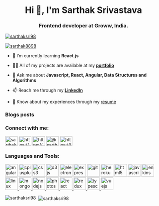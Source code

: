 <h1 align="center">Hi 👋, I'm Sarthak Srivastava</h1>
<h3 align="center">Frontend developer at Groww, India.</h3>

<p align="left"> <a href="https://github.com/ryo-ma/github-profile-trophy"><img src="https://github-profile-trophy.vercel.app/?username=sarthaksri98" alt="sarthaksri98" /></a> </p>

<p align="left"> <a href="https://twitter.com/sarthak8898" target="blank"><img src="https://img.shields.io/twitter/follow/sarthak8898?logo=twitter&style=for-the-badge" alt="sarthak8898" /></a> </p>

- 🌱 I’m currently learning **React.js**

- 👨‍💻 All of my projects are available at my [**portfolio**](https://sarthaksri98.github.io/The-Portfolio)

- 💬 Ask me about **Javascript, React, Angular, Data Structures and Algorithms**

- 📫 Reach me through my [**LinkedIn**](https://www.linkedin.com/in/sarthaksri98/)

- 📄 Know about my experiences through my [resume](https://drive.google.com/file/d/1YqKWNCiqXZ4RQkxxIZK9eF3NMcmgGBwB/view)

### Blogs posts
<!-- BLOG-POST-LIST:START -->
<!-- BLOG-POST-LIST:END -->

<h3 align="left">Connect with me:</h3>
<p align="left">
<a href="https://twitter.com/sarthak8898" target="blank"><img align="center" src="https://cdn.jsdelivr.net/npm/simple-icons@3.0.1/icons/twitter.svg" alt="sarthak8898" height="30" width="40" /></a>
<a href="https://linkedin.com/in/https://www.linkedin.com/in/sarthaksri98/" target="blank"><img align="center" src="https://cdn.jsdelivr.net/npm/simple-icons@3.0.1/icons/linkedin.svg" alt="https://www.linkedin.com/in/sarthaksri98/" height="30" width="40" /></a>
<a href="https://fb.com/https://www.facebook.com/sarthak.srivastav.77/" target="blank"><img align="center" src="https://cdn.jsdelivr.net/npm/simple-icons@3.0.1/icons/facebook.svg" alt="https://www.facebook.com/sarthak.srivastav.77/" height="30" width="40" /></a>
<a href="https://medium.com/@sarthaksrivastav" target="blank"><img align="center" src="https://cdn.jsdelivr.net/npm/simple-icons@3.0.1/icons/medium.svg" alt="@sarthaksrivastav" height="30" width="40" /></a>
<a href="https://www.leetcode.com/https://leetcode.com/sarthak98/" target="blank"><img align="center" src="https://cdn.jsdelivr.net/npm/simple-icons@3.0.1/icons/leetcode.svg" alt="https://leetcode.com/sarthak98/" height="30" width="40" /></a>
</p>

<h3 align="left">Languages and Tools:</h3>
<p align="left"> <a href="https://angular.io" target="_blank"> <img src="https://devicons.github.io/devicon/devicon.git/icons/angularjs/angularjs-original.svg" alt="angularjs" width="40" height="40"/> </a> <a href="https://www.w3schools.com/cpp/" target="_blank"> <img src="https://devicons.github.io/devicon/devicon.git/icons/cplusplus/cplusplus-original.svg" alt="cplusplus" width="40" height="40"/> </a> <a href="https://www.w3schools.com/css/" target="_blank"> <img src="https://devicons.github.io/devicon/devicon.git/icons/css3/css3-original-wordmark.svg" alt="css3" width="40" height="40"/> </a> <a href="https://d3js.org/" target="_blank"> <img src="https://devicons.github.io/devicon/devicon.git/icons/d3js/d3js-original.svg" alt="d3js" width="40" height="40"/> </a> <a href="https://www.electronjs.org" target="_blank"> <img src="https://devicons.github.io/devicon/devicon.git/icons/electron/electron-original.svg" alt="electron" width="40" height="40"/> </a> <a href="https://expressjs.com" target="_blank"> <img src="https://devicons.github.io/devicon/devicon.git/icons/express/express-original-wordmark.svg" alt="express" width="40" height="40"/> </a> <a href="https://git-scm.com/" target="_blank"> <img src="https://www.vectorlogo.zone/logos/git-scm/git-scm-icon.svg" alt="git" width="40" height="40"/> </a> <a href="https://heroku.com" target="_blank"> <img src="https://www.vectorlogo.zone/logos/heroku/heroku-icon.svg" alt="heroku" width="40" height="40"/> </a> <a href="https://www.w3.org/html/" target="_blank"> <img src="https://devicons.github.io/devicon/devicon.git/icons/html5/html5-original-wordmark.svg" alt="html5" width="40" height="40"/> </a> <a href="https://developer.mozilla.org/en-US/docs/Web/JavaScript" target="_blank"> <img src="https://devicons.github.io/devicon/devicon.git/icons/javascript/javascript-original.svg" alt="javascript" width="40" height="40"/> </a> <a href="https://www.jenkins.io" target="_blank"> <img src="https://www.vectorlogo.zone/logos/jenkins/jenkins-icon.svg" alt="jenkins" width="40" height="40"/> </a> <a href="https://www.linux.org/" target="_blank"> <img src="https://devicons.github.io/devicon/devicon.git/icons/linux/linux-original.svg" alt="linux" width="40" height="40"/> </a> <a href="https://www.mongodb.com/" target="_blank"> <img src="https://devicons.github.io/devicon/devicon.git/icons/mongodb/mongodb-original-wordmark.svg" alt="mongodb" width="40" height="40"/> </a> <a href="https://nodejs.org" target="_blank"> <img src="https://devicons.github.io/devicon/devicon.git/icons/nodejs/nodejs-original-wordmark.svg" alt="nodejs" width="40" height="40"/> </a> <a href="https://www.photoshop.com/en" target="_blank"> <img src="https://devicons.github.io/devicon/devicon.git/icons/photoshop/photoshop-plain.svg" alt="photoshop" width="40" height="40"/> </a> <a href="https://reactjs.org/" target="_blank"> <img src="https://devicons.github.io/devicon/devicon.git/icons/react/react-original-wordmark.svg" alt="react" width="40" height="40"/> </a> <a href="https://redux.js.org" target="_blank"> <img src="https://devicons.github.io/devicon/devicon.git/icons/redux/redux-original.svg" alt="redux" width="40" height="40"/> </a> <a href="https://www.typescriptlang.org/" target="_blank"> <img src="https://devicons.github.io/devicon/devicon.git/icons/typescript/typescript-original.svg" alt="typescript" width="40" height="40"/> </a> <a href="https://vuejs.org/" target="_blank"> <img src="https://devicons.github.io/devicon/devicon.git/icons/vuejs/vuejs-original-wordmark.svg" alt="vuejs" width="40" height="40"/> </a> </p>

<p><img align="left" src="https://github-readme-stats.vercel.app/api/top-langs?username=sarthaksri98&show_icons=true&locale=en&layout=compact" alt="sarthaksri98" /></p>

<p>&nbsp;<img align="center" src="https://github-readme-stats.vercel.app/api?username=sarthaksri98&show_icons=true&locale=en" alt="sarthaksri98" /></p>
